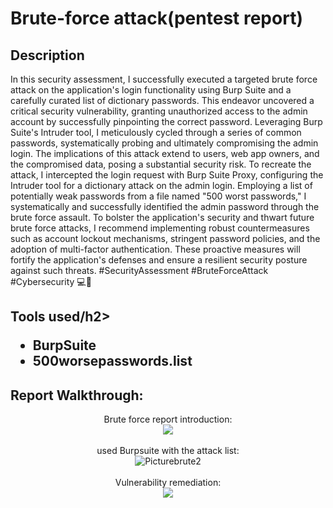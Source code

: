 <h1>Brute-force attack(pentest report)</h1>



<h2>Description</h2>In this security assessment, I successfully executed a targeted brute force attack on the application's login functionality using Burp Suite and a carefully curated list of dictionary passwords. This endeavor uncovered a critical security vulnerability, granting unauthorized access to the admin account by successfully pinpointing the correct password. Leveraging Burp Suite's Intruder tool, I meticulously cycled through a series of common passwords, systematically probing and ultimately compromising the admin login. The implications of this attack extend to users, web app owners, and the compromised data, posing a substantial security risk.
To recreate the attack, I intercepted the login request with Burp Suite Proxy, configuring the Intruder tool for a dictionary attack on the admin login. Employing a list of potentially weak passwords from a file named "500 worst passwords," I systematically and successfully identified the admin password through the brute force assault. To bolster the application's security and thwart future brute force attacks, I recommend implementing robust countermeasures such as account lockout mechanisms, stringent password policies, and the adoption of multi-factor authentication. These proactive measures will fortify the application's defenses and ensure a resilient security posture against such threats. #SecurityAssessment #BruteForceAttack #Cybersecurity 💻🔐<br />


<h2>Tools used/h2>

- <b>BurpSuite</b> 
- <b>500worsepasswords.list </b>


<h2>Report Walkthrough:</h2>

<p align="center">
Brute force report introduction: <br/>
<img src="https://i.ibb.co/DbBLBRB/Picturebrute1.jpg"/>
<br />
<br />
used Burpsuite with the attack list:  <br/>
<img src="https://i.ibb.co/Ky51MQd/Picturebrute2.jpg" alt="Picturebrute2"/>
<br />
<br />
Vulnerability remediation: <br/>
<img src="https://i.ibb.co/fppbGHf/Picturebrute3.jpg"/>



<!--
 ```diff
- text in red
+ text in green
! text in orange
# text in gray
@@ text in purple (and bold)@@
```
--!>
